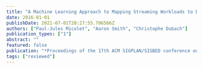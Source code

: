 ```yaml
---
title: "A Machine Learning Approach to Mapping Streaming Workloads to Dynamic Multicore Processors"
date: 2016-01-01
publishDate: 2021-07-01T20:27:55.706566Z
authors: ["Paul-Jules Micolet", "Aaron Smith", "Christophe Dubach"]
publication_types: ["1"]
abstract: ""
featured: false
publication: "*Proceedings of the 17th ACM SIGPLAN/SIGBED conference on Languages, Compilers and Tools for Embedded Systems (<span style=\"font-weight:bold\"><span style=\"font-weight:bold;color:black\">LCTES</span></span>)*"
tags: ["reviewed"]
---
```


